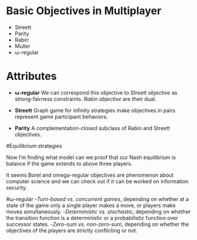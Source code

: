 # Basic Objectives in Multiplayer
  - Streett
  - Parity
  - Rabin
  - Muller
  - ω-regular
  
# Attributes
  - **ω-regular**
    We can correspond this objective to *Streett objective* as strong-fairness constraints.
    *Rabin objective* are their dual.
    
  - **Streett**
    Graph game for infinity strategies make objectives in pairs represent game participant behaviors.
  
  - **Parity**
    A complementation-closed subclass of Rabin and Streett objectives.
    

#Equilibrium strategies

  Now I’m finding what model can we proof that our Nash equilibrium is balance if the game extends to above three players.

  It seems Borel and omega-regular objectives are phenomenon about computer science and we can check out if it can be worked 
  on information security.

#ω-regular
  -*Turn-based vs. concurrent games*, depending on whether at a state of the game only a single player makes a move, 
   or players make moves simultaneously.
  -*Deterministic vs. stochastic*, depending on whether the transition function is a deterministic or a probabilistic 
   function over successor states.
  -*Zero-sum vs. non-zero-sum*, depending on whether the objectives of the players are strictly conflicting or not.
  

